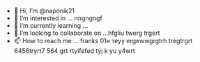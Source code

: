 - 👋 Hi, I’m @naponik21
- 👀 I’m interested in ... nngngngf 
- 🌱 I’m currently learning ...
- 💞️ I’m looking to collaborate on ...hfgliu  twerg trgert
- 📫 How to reach me ... franks 01н теуy  ergewwgrgtrh tregtrgrt 6456tryrt7 564
grt rtyifefed tyj k yu y4wrt
<!---jfg yuj 65j
naponik21/naponik21 is a ✨ special ✨ repository because its `README.md` (this file) appears on your GitHub profile.
You can click the Preview link to take a look at your changes.
--->
